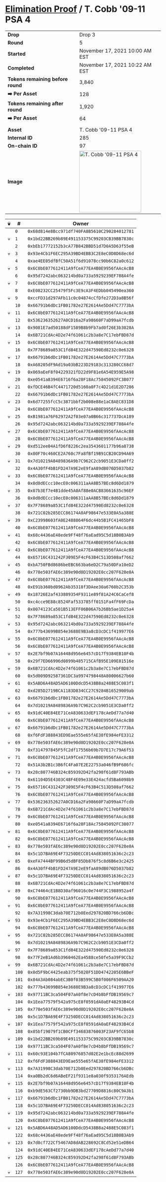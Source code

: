 # [Elimination Proof](./readme.md) / T. Cobb &#039;09-11 PSA 4

|||
|---|---|
| **Drop** | Drop 3 |
| **Round** | 5 |
| **Started** | November 17, 2021 10:00 AM EST |
| **Completed** | November 17, 2021 10:22 AM EST |
| **Tokens remaining before round** | 3,840 |
| **➡️ Per Asset** | 128 |
| **Tokens remaining after round** | 1,920 |
| **➡️ Per Asset** | 64 |
| | |
| **Asset** | T. Cobb &#039;09-11 PSA 4 |
| **Internal ID** | 285 |
| **On-chain ID** | 97 |
| **Image** | <img src="https://tcdn.blokpax.com/94d9199b-dc2e-4ab3-b78c-dd046cdeaf50/68ae1ef563cb4601d888a7a3c8c02239a911a2247853ff4e3a87b80311001724.jpg" height="200" alt="T. Cobb &#039;09-11 PSA 4" /> |


| 💀 | # | Owner |
| --- | --- | --- |
|  | `0` | `0x68d814e8Bcc971df740FA8B5610C290284012781` |
| 💀 | `1` | `0x1bd22BB269b89E491153375C99203CB39BB7830c` |
|  | `2` | `0xbEb17772152b3cA77B842BBD51d7D0A5D63f55eB` |
| 💀 | `3` | `0x93e4Cb1F6EC295A39BD4EBB3C2E8eC0D8D68ec6d` |
|  | `4` | `0xae4EE05dfBfC50A51f6d91078cc90b6C82a0c612` |
| 💀 | `5` | `0x6C0bE077612411A9fCeA77EA4B0E9956fAAcAcB8` |
|  | `6` | `0x95d7242abc063214bd0a733a5929239EF788A4fe` |
| 💀 | `7` | `0x6C0bE077612411A9fCeA77EA4B0E9956fAAcAcB8` |
|  | `8` | `0xE08232CC25479f5Fc3E9cA3F4EDbb045490ea360` |
| 💀 | `9` | `0xccFD31d297AFb11c0c04874cCfDfe272D3a8B56f` |
|  | `10` | `0x66791b6dDc1FB01782e27E2614Ae5Dd47C7773bA` |
| 💀 | `11` | `0x6C0bE077612411A9fCeA77EA4B0E9956fAAcAcB8` |
|  | `12` | `0x536236352627A0CD16a2Fa98660F7aD99aA7fcdb` |
| 💀 | `13` | `0x9081E7ad50188dF1589B8b9Fb7ad0f26E3b3028A` |
|  | `14` | `0x6B721CdAc4D2e74f61061c2b3a8e7C17ebFBD87d` |
| 💀 | `15` | `0x6C0bE077612411A9fCeA77EA4B0E9956fAAcAcB8` |
|  | `16` | `0x7F78689a853C1fd84E322d47590Ed8232c0e6328` |
| 💀 | `17` | `0x66791b6dDc1FB01782e27E2614Ae5Dd47C7773bA` |
|  | `18` | `0xA68205dF9Ad19a03bB223D29183c313280CC68d7` |
| 💀 | `19` | `0x069aEeF8f04229321fD22d9F81e6A54E959E5A98` |
|  | `20` | `0xe0541a8394E6716f6a28F18Ac75845092FC38077` |
| 💀 | `21` | `0xfDCE46B4fC4471720d5160a0F7c4D21d1E2D7286` |
|  | `22` | `0x66791b6dDc1FB01782e27E2614Ae5Dd47C7773bA` |
| 💀 | `23` | `0x6d77255fcC5c3871bbf2b008e88e1aC8AEC831D8` |
|  | `24` | `0x6C0bE077612411A9fCeA77EA4B0E9956fAAcAcB8` |
| 💀 | `25` | `0xB1981a76F62972A2f03e07a0B66c317737DcA189` |
|  | `26` | `0x95d7242abc063214bd0a733a5929239EF788A4fe` |
| 💀 | `27` | `0x6C0bE077612411A9fCeA77EA4B0E9956fAAcAcB8` |
|  | `28` | `0x6C0bE077612411A9fCeA77EA4B0E9956fAAcAcB8` |
| 💀 | `29` | `0xd512ee04A1fD6f8226c2ea3543601177b96a8738` |
|  | `30` | `0x00F70c460CE2A760c7Fa8fBf19B91CB20CD94A69` |
| 💀 | `31` | `0x7d10219A8489836A9b7C962C2cb9051E3CDa0ff2` |
|  | `32` | `0x4A30fF4bB1FD247A9E2eE9faA89dB076D5037b82` |
| 💀 | `33` | `0x6C0bE077612411A9fCeA77EA4B0E9956fAAcAcB8` |
|  | `34` | `0x0d8dECcc10ecE0c006311aAA8B57BEc8d6Dd1879` |
| 💀 | `35` | `0x07b3Ef7e4B1dde45A0Af88e0ACB83661635c96EF` |
|  | `36` | `0x0d8dECcc10ecE0c006311aAA8B57BEc8d6Dd1879` |
| 💀 | `37` | `0x7F78689a853C1fd84E322d47590Ed8232c0e6328` |
|  | `38` | `0x721C02b285ECC86174A0AF98647e533E0A5a388E` |
| 💀 | `39` | `0xC23998603fA0E2488864F6dc44b5B1FC41465bF8` |
|  | `40` | `0x6C0bE077612411A9fCeA77EA4B0E9956fAAcAcB8` |
| 💀 | `41` | `0x68c4436aE48ede9Ff48f76aEad95C5d18B0B3Ab9` |
|  | `42` | `0x6C0bE077612411A9fCeA77EA4B0E9956fAAcAcB8` |
| 💀 | `43` | `0x6C0bE077612411A9fCeA77EA4B0E9956fAAcAcB8` |
|  | `44` | `0x65716C431242F309E5F4cF63B4C513D508af7662` |
| 💀 | `45` | `0xbA750FBd8686beEBC663ba6eD2C79a50DFa10eD2` |
|  | `46` | `0x778e503fAE6c389e90d0D19202E0cc207F628e0A` |
| 💀 | `47` | `0x6C0bE077612411A9fCeA77EA4B0E9956fAAcAcB8` |
|  | `48` | `0xE91b360bd0962Ab35318f3DAee30a6760b2C353b` |
| 💀 | `49` | `0x18726E2af433889354F9311e89f81A24C6CaCef8` |
|  | `50` | `0xc4cce9E88c8524Faf533785ff0151Fa4fF69FcDa` |
| 💀 | `51` | `0x0074123Ca501B513EFF06B06A7b26Bb5ae1D25a4` |
|  | `52` | `0x7F78689a853C1fd84E322d47590Ed8232c0e6328` |
| 💀 | `53` | `0x95d7242abc063214bd0a733a5929239EF788A4fe` |
|  | `54` | `0x777b43699B854e3688E9B3a8cD3cDC1f419977E6` |
| 💀 | `55` | `0x6C0bE077612411A9fCeA77EA4B0E9956fAAcAcB8` |
|  | `56` | `0x6C0bE077612411A9fCeA77EA4B0E9956fAAcAcB8` |
| 💀 | `57` | `0x2E7bf9b07A16448d956e6457cD17f9384EB10F4b` |
|  | `58` | `0x29f7ED66996d0899b485715CAfB95E109E81516e` |
| 💀 | `59` | `0x6B721CdAc4D2e74f61061c2b3a8e7C17ebFBD87d` |
|  | `60` | `0x5d009D92587361DC3a9974798448A80006627b60` |
| 💀 | `61` | `0x5ABD6A48AD5AD6100DdcD5438B8a2488E5C083f1` |
|  | `62` | `0xd285D2719BCA1183D834CC27C9284B16529009ab` |
| 💀 | `63` | `0x66791b6dDc1FB01782e27E2614Ae5Dd47C7773bA` |
|  | `64` | `0x7d10219A8489836A9b7C962C2cb9051E3CDa0ff2` |
| 💀 | `65` | `0x91dC40E84EE71CeA830633dEF178cAeDd77a7d40` |
|  | `66` | `0x6C0bE077612411A9fCeA77EA4B0E9956fAAcAcB8` |
| 💀 | `67` | `0x66791b6dDc1FB01782e27E2614Ae5Dd47C7773bA` |
|  | `68` | `0xf6FdF388843ED9Eae555e65fAE38fE984eFE3312` |
| 💀 | `69` | `0x778e503fAE6c389e90d0D19202E0cc207F628e0A` |
|  | `70` | `0xf314797845F5fC2df17556b69b7D7E17c79A6f53` |
| 💀 | `71` | `0x6C0bE077612411A9fCeA77EA4B0E9956fAAcAcB8` |
|  | `72` | `0x51A3b2B1c3B6fC4Fa07E2E22753a046fB9F686fc` |
| 💀 | `73` | `0x28c807746B324c859392D42fa298f61d8F793ABb` |
|  | `74` | `0x61104D5E4303C48F4E09e33E424acfd5Ba6098b9` |
| 💀 | `75` | `0x65716C431242F309E5F4cF63B4C513D508af7662` |
|  | `76` | `0x6C0bE077612411A9fCeA77EA4B0E9956fAAcAcB8` |
| 💀 | `77` | `0x536236352627A0CD16a2Fa98660F7aD99aA7fcdb` |
|  | `78` | `0x6B721CdAc4D2e74f61061c2b3a8e7C17ebFBD87d` |
| 💀 | `79` | `0x6C0bE077612411A9fCeA77EA4B0E9956fAAcAcB8` |
|  | `80` | `0xe0541a8394E6716f6a28F18Ac75845092FC38077` |
| 💀 | `81` | `0x6C0bE077612411A9fCeA77EA4B0E9956fAAcAcB8` |
|  | `82` | `0x6C0bE077612411A9fCeA77EA4B0E9956fAAcAcB8` |
| 💀 | `83` | `0x778e503fAE6c389e90d0D19202E0cc207F628e0A` |
|  | `84` | `0x5c1D7BA69E4F73250DECC014Ad838051636c2c23` |
| 💀 | `85` | `0xeFA7444BF99B6d5dBF85Db876f5c8d6B6e3c2425` |
|  | `86` | `0x4A30fF4bB1FD247A9E2eE9faA89dB076D5037b82` |
| 💀 | `87` | `0x5c1D7BA69E4F73250DECC014Ad838051636c2c23` |
|  | `88` | `0x6B721CdAc4D2e74f61061c2b3a8e7C17ebFBD87d` |
| 💀 | `89` | `0xC74464cE1B8D30af96016c0e744F3C1988952a4f` |
|  | `90` | `0x6C0bE077612411A9fCeA77EA4B0E9956fAAcAcB8` |
| 💀 | `91` | `0x6C0bE077612411A9fCeA77EA4B0E9956fAAcAcB8` |
|  | `92` | `0x7A31998C3dab70E712b0Eed297820BD766cb6DBc` |
| 💀 | `93` | `0x93e4Cb1F6EC295A39BD4EBB3C2E8eC0D8D68ec6d` |
|  | `94` | `0x6C0bE077612411A9fCeA77EA4B0E9956fAAcAcB8` |
| 💀 | `95` | `0x721C02b285ECC86174A0AF98647e533E0A5a388E` |
|  | `96` | `0x7d10219A8489836A9b7C962C2cb9051E3CDa0ff2` |
| 💀 | `97` | `0x7F78689a853C1fd84E322d47590Ed8232c0e6328` |
|  | `98` | `0x77F2eB1Ad6b3960462Ea4588ce50fe5a39F9CCb2` |
| 💀 | `99` | `0x6B721CdAc4D2e74f61061c2b3a8e7C17ebFBD87d` |
|  | `100` | `0x0d5F9bC4425eab375f5020F51DD4742205E6BBeF` |
| 💀 | `101` | `0x84A3Ab084abEC3B0f03B599C5B0f006F6509AA20` |
|  | `102` | `0x777b43699B854e3688E9B3a8cD3cDC1f419977E6` |
| 💀 | `103` | `0x97711BC3ca504F07aA0f8e7cD4b8bFfDB19569c7` |
|  | `104` | `0x1Eea77579f542a975cE8f0591dA0aEF48293B4Cd` |
| 💀 | `105` | `0x778e503fAE6c389e90d0D19202E0cc207F628e0A` |
|  | `106` | `0x5c1D7BA69E4F73250DECC014Ad838051636c2c23` |
| 💀 | `107` | `0x1Eea77579f542a975cE8f0591dA0aEF48293B4Cd` |
|  | `108` | `0x05bf19079f1CB0CFf34683876003F23AF9fC65b8` |
| 💀 | `109` | `0x1bd22BB269b89E491153375C99203CB39BB7830c` |
|  | `110` | `0x97711BC3ca504F07aA0f8e7cD4b8bFfDB19569c7` |
| 💀 | `111` | `0x60c93E104b7fCA80976857d02E2e1bcEc88d2699` |
|  | `112` | `0xf6FdF388843ED9Eae555e65fAE38fE984eFE3312` |
| 💀 | `113` | `0x7A31998C3dab70E712b0Eed297820BD766cb6DBc` |
|  | `114` | `0xa0Bb2dC6d6ABeEF21f9311e8a030f9353176AEdb` |
| 💀 | `115` | `0x2E7bf9b07A16448d956e6457cD17f9384EB10F4b` |
|  | `116` | `0xb9dE563Cf2730bb9DB3bd27709D8816c80C9A3b1` |
| 💀 | `117` | `0x66791b6dDc1FB01782e27E2614Ae5Dd47C7773bA` |
|  | `118` | `0x5c1D7BA69E4F73250DECC014Ad838051636c2c23` |
| 💀 | `119` | `0x95d7242abc063214bd0a733a5929239EF788A4fe` |
|  | `120` | `0x6C0bE077612411A9fCeA77EA4B0E9956fAAcAcB8` |
| 💀 | `121` | `0x5ABD6A48AD5AD6100DdcD5438B8a2488E5C083f1` |
|  | `122` | `0x68c4436aE48ede9Ff48f76aEad95C5d18B0B3Ab9` |
| 💀 | `123` | `0x7d0cf722Cf5467AD8dAB228692C8Cd52e51eDB64` |
|  | `124` | `0x91dC40E84EE71CeA830633dEF178cAeDd77a7d40` |
| 💀 | `125` | `0x28c807746B324c859392D42fa298f61d8F793ABb` |
|  | `126` | `0x6C0bE077612411A9fCeA77EA4B0E9956fAAcAcB8` |
| 💀 | `127` | `0x778e503fAE6c389e90d0D19202E0cc207F628e0A` |

